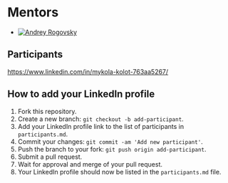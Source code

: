# Mentors

- [![Andrey Rogovsky](https://media.licdn.com/dms/image/D4D35AQEVX8pAR1F7ig/profile-framedphoto-shrink_400_400/0/1676961470624?e=1678039200&v=beta&t=2zQR3KfdE8fbpoEXWdjrksPgmgLj2dVbfDx559xO2fM)](https://www.linkedin.com/in/esupport/)

## Participants
https://www.linkedin.com/in/mykola-kolot-763aa5267/


## How to add your LinkedIn profile

1. Fork this repository.
2. Create a new branch: `git checkout -b add-participant`.
3. Add your LinkedIn profile link to the list of participants in `participants.md`.
4. Commit your changes: `git commit -am 'Add new participant'`.
5. Push the branch to your fork: `git push origin add-participant`.
6. Submit a pull request.
7. Wait for approval and merge of your pull request.
8. Your LinkedIn profile should now be listed in the `participants.md` file.
